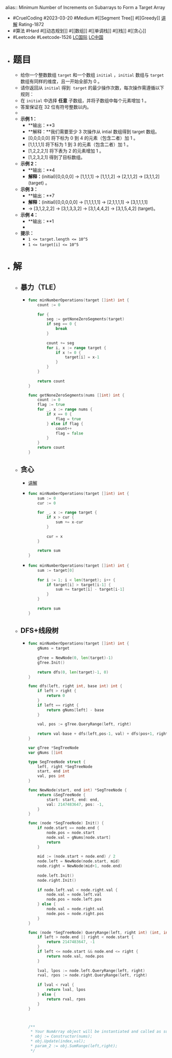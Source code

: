 alias:: Minimum Number of Increments on Subarrays to Form a Target Array

- #CruelCoding #2023-03-20 #Medium #[[Segment Tree]] #[[Greedy]] [讲解](https://youtu.be/LA8NMbeF4Xg) Rating-1872
- #算法 #Hard #[[动态规划]] #[[数组]] #[[单调栈]] #[[栈]] #[[贪心]]
- #Leetcode #Leetcode-1526 [LC国际](https://leetcode.com/problems/minimum-number-of-increments-on-subarrays-to-form-a-target-array/) [LC中国](https://leetcode.cn/problems/minimum-number-of-increments-on-subarrays-to-form-a-target-array/)
- # 题目
	- 给你一个整数数组 `target` 和一个数组 `initial` ，`initial` 数组与 `target`  数组有同样的维度，且一开始全部为 0 。
	- 请你返回从 `initial` 得到  `target` 的最少操作次数，每次操作需遵循以下规则：
	- 在 `initial` 中选择 **任意** 子数组，并将子数组中每个元素增加 1 。
	- 答案保证在 32 位有符号整数以内。
	-
	- **示例 1：**
		- **输出：**3
		- **解释：**我们需要至少 3 次操作从 intial 数组得到 target 数组。
		- [0,0,0,0,0] 将下标为 0 到 4 的元素（包含二者）加 1 。
		- [1,1,1,1,1] 将下标为 1 到 3 的元素（包含二者）加 1 。
		- [1,2,2,2,1] 将下表为 2 的元素增加 1 。
		- [1,2,3,2,1] 得到了目标数组。
	- **示例 2：**
		- **输出：**4
		- **解释：**(initial)[0,0,0,0] -> [1,1,1,1] -> [1,1,1,2] -> [2,1,1,2] -> [3,1,1,2] (target) 。
	- **示例 3：**
		- **输出：**7
		- **解释：**(initial)[0,0,0,0,0] -> [1,1,1,1,1] -> [2,1,1,1,1] -> [3,1,1,1,1]
		- -> [3,1,2,2,2] -> [3,1,3,3,2] -> [3,1,4,4,2] -> [3,1,5,4,2] (target)。
	- **示例 4：**
		- **输出：**1
		-
	- **提示：**
		- `1 <= target.length <= 10^5`
		- `1 <= target[i] <= 10^5`
- # 解
	- ## 暴力（TLE）
		- ```go
		  func minNumberOperations(target []int) int {
		      count := 0
		      
		      for {
		          seg := getNoneZeroSegments(target)
		          if seg == 0 {
		              break
		          }
		          
		          count += seg
		          for i, x := range target {
		              if x != 0 {
		                  target[i] = x-1
		              }
		          }
		      }
		      
		      return count
		  }
		  
		  func getNoneZeroSegments(nums []int) int {
		      count := 0
		      flag := true
		      for _, x := range nums {
		          if x == 0 {
		              flag = true
		          } else if flag {
		              count++
		              flag = false
		          }
		      }
		      return count
		  }
		  ```
	- ## 贪心
		- [讲解](https://leetcode.cn/problems/minimum-number-of-increments-on-subarrays-to-form-a-target-array/solution/xing-cheng-mu-biao-shu-zu-de-zi-shu-zu-zui-shao-ze/)
		- ```go
		  func minNumberOperations(target []int) int {
		      sum := 0
		      cur := 0
		      
		      for _, x := range target {
		          if x > cur {
		              sum += x-cur
		          }
		          
		          cur = x
		      }
		      
		      return sum
		  }
		  ```
		- ```go
		  func minNumberOperations(target []int) int {
		      sum := target[0]
		      
		      for i := 1; i < len(target); i++ {
		          if target[i] > target[i-1] {
		              sum += target[i] - target[i-1]
		          }
		      }
		      
		      return sum
		  }
		  ```
	- ## DFS+线段树
		- ```go
		  func minNumberOperations(target []int) int {
		      gNums = target
		      
		      gTree = NewNode(0, len(target)-1)
		      gTree.Init()
		      
		      return dfs(0, len(target)-1, 0)
		  }
		  
		  func dfs(left, right int, base int) int {
		      if left > right {
		          return 0
		      }
		      if left == right {
		          return gNums[left] - base
		      }
		      
		      val, pos := gTree.QueryRange(left, right)
		      
		      return val-base + dfs(left,pos-1, val) + dfs(pos+1, right, val)
		  }
		  
		  var gTree *SegTreeNode
		  var gNums []int
		  
		  type SegTreeNode struct {
		      left, right *SegTreeNode
		      start, end int
		      val, pos int
		  }
		  
		  func NewNode(start, end int) *SegTreeNode {
		      return &SegTreeNode {
		          start: start, end: end,
		          val: 2147483647, pos: -1,
		      }
		  }
		  
		  func (node *SegTreeNode) Init() {
		      if node.start == node.end {
		          node.pos = node.start
		          node.val = gNums[node.start]
		          return
		      }
		      
		      mid := (node.start + node.end) / 2
		      node.left = NewNode(node.start, mid)
		      node.right = NewNode(mid+1, node.end)
		      
		      node.left.Init()
		      node.right.Init()
		      
		      if node.left.val < node.right.val {
		          node.val = node.left.val
		          node.pos = node.left.pos
		      } else {
		          node.val = node.right.val
		          node.pos = node.right.pos
		      }
		  }
		  
		  func (node *SegTreeNode) QueryRange(left, right int) (int, int) {
		      if left > node.end || right < node.start {
		          return 2147483647, -1
		      }
		      if left <= node.start && node.end <= right {
		          return node.val, node.pos
		      }
		      
		      lval, lpos := node.left.QueryRange(left, right)
		      rval, rpos := node.right.QueryRange(left, right)
		      
		      if lval < rval {
		          return lval, lpos
		      } else {
		          return rval, rpos
		      }
		  }
		  
		  
		  
		  /**
		   * Your NumArray object will be instantiated and called as such:
		   * obj := Constructor(nums);
		   * obj.Update(index,val);
		   * param_2 := obj.SumRange(left,right);
		   */
		  
		  
		  ```